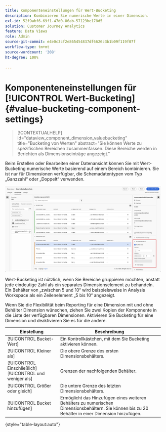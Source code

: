 ```yaml
---
title: Komponenteneinstellungen für Wert-Bucketing
description: Kombinieren Sie numerische Werte in einer Dimension.
exl-id: 52f9abf6-69f1-47d0-86ab-57123bc178d5
solution: Customer Journey Analytics
feature: Data Views
role: Admin
source-git-commit: e4e0c3cf2e865454837df6626c3b1b09f119f07f
workflow-type: tm+mt
source-wordcount: '208'
ht-degree: 100%

---
```


# Komponenteneinstellungen für [!UICONTROL Wert-Bucketing] {#value-bucketing-component-settings}

<!-- markdownlint-disable MD034 -->

>[!CONTEXTUALHELP]
>id="dataview_component_dimension_valuebucketing"
>title="Bucketing von Werten"
>abstract="Sie können Werte zu spezifischen Bereichen zusammenfassen. Diese Bereiche werden in Berichten als Dimensionseinträge angezeigt."

<!-- markdownlint-enable MD034 -->


Beim Erstellen oder Bearbeiten einer Datenansicht können Sie mit Wert-Bucketing numerische Werte basierend auf einem Bereich kombinieren. Sie ist nur für Dimensionen verfügbar, die Schemadatentypen vom Typ „Ganzzahl“ oder „Doppelt“ verwenden.

![Wert-Bucketing](../assets/value-bucketing.png)

Wert-Bucketing ist nützlich, wenn Sie Bereiche gruppieren möchten, anstatt jede eindeutige Zahl als ein separates Dimensionselement zu behandeln. Ein Behälter von „zwischen 5 und 10“ wird beispielsweise in Analysis Workspace als ein Zeilenelement „5 bis 10“ angezeigt.

Wenn Sie die Flexibilität beim Reporting für eine Dimension mit und ohne Behälter Dimension wünschen, ziehen Sie zwei Kopien der Komponente in die Liste der verfügbaren Dimensionen. Aktivieren Sie Bucketing für eine Dimension und deaktivieren Sie es für die andere.

| Einstellung | Beschreibung |
| --- | --- |
| [!UICONTROL Bucket-Wert] | Ein Kontrollkästchen, mit dem Sie Bucketing aktivieren können. |
| [!UICONTROL Kleiner als] | Die obere Grenze des ersten Dimensionsbehälters. |
| [!UICONTROL Einschließlich] [!UICONTROL und weniger als] | Grenzen der nachfolgenden Behälter. |
| [!UICONTROL Größer oder gleich] | Die untere Grenze des letzten Dimensionsbehälters. |
| [!UICONTROL Bucket hinzufügen] | Ermöglicht das Hinzufügen eines weiteren Behälters zu numerischen Dimensionsbehältern. Sie können bis zu 20 Behälter in einer Dimension hinzufügen. |

{style="table-layout:auto"}
